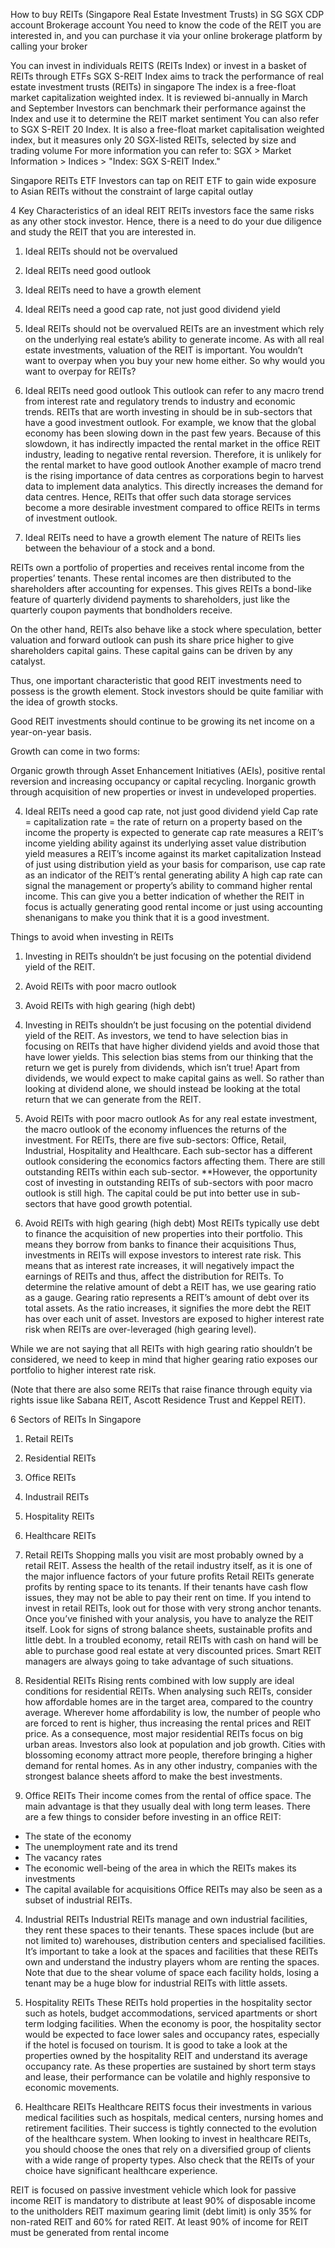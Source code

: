 How to buy REITs (Singapore Real Estate Investment Trusts) in SG
SGX CDP account
Brokerage account
You need to know the code of the REIT you are interested in, and you can purchase it via your online brokerage platform by calling your broker

You can invest in individuals REITS (REITs Index) or invest in a basket of REITs through ETFs
SGX S-REIT Index aims to track the performance of real estate investment trusts (REITs) in singapore
The index is a free-float market capitalization weighted index.
It is reviewed bi-annually in March and September
Investors can benchmark their performance against the Index and use it to determine the REIT market sentiment
You can also refer to SGX S-REIT 20 Index.
It is also a free-float market capitalisation weighted index, but it measures only 20 SGX-listed REITs, selected by size and trading volume
For more information you can refer to: SGX > Market Information > Indices > "Index: SGX S-REIT Index."​

Singapore REITs ETF
Investors can tap on REIT ETF to gain wide exposure to Asian REITs without the constraint of large capital outlay

4 Key Characteristics of an ideal REIT
REITs investors face the same risks as any other stock investor. Hence, there is a need to do your due diligence and study the REIT that you are interested in.
1. Ideal REITs should not be overvalued
2. Ideal REITs need good outlook
3. Ideal REITs need to have a growth element
4. Ideal REITs need a good cap rate, not just good dividend yield

1. Ideal REITs should not be overvalued
REITs are an investment which rely on the underlying real estate’s ability to generate income. As with all real estate investments, valuation of the REIT is important.
You wouldn’t want to overpay when you buy your new home either. So why would you want to overpay for REITs?

2. Ideal REITs need good outlook
This outlook can refer to any macro trend from interest rate and regulatory trends to industry and economic trends.
REITs that are worth investing in should be in sub-sectors that have a good investment outlook. 
For example, we know that the global economy has been slowing down in the past few years. Because of this slowdown, it has indirectly impacted the rental market in the office REIT industry, leading to negative rental reversion. Therefore, it is unlikely for the rental market to have good outlook
Another example of macro trend is the rising importance of data centres as corporations begin to harvest data to implement data analytics. This directly increases the demand for data centres. Hence, REITs that offer such data storage services become a more desirable investment compared to office REITs in terms of investment outlook.

3. Ideal REITs need to have a growth element
The nature of REITs lies between the behaviour of a stock and a bond.

REITs own a portfolio of properties and receives rental income from the properties’ tenants. These rental incomes are then distributed to the shareholders after accounting for expenses. This gives REITs a bond-like feature of quarterly dividend payments to shareholders, just like the quarterly coupon payments that bondholders receive.

On the other hand, REITs also behave like a stock where speculation, better valuation and forward outlook can push its share price higher to give shareholders capital gains. These capital gains can be driven by any catalyst.

Thus, one important characteristic that good REIT investments need to possess is the growth element. Stock investors should be quite familiar with the idea of growth stocks.

Good REIT investments should continue to be growing its net income on a year-on-year basis.

Growth can come in two forms:

Organic growth through Asset Enhancement Initiatives (AEIs), positive rental reversion and increasing occupancy or capital recycling.
Inorganic growth through acquisition of new properties or invest in undeveloped properties.

4. Ideal REITs need a good cap rate, not just good dividend yield
Cap rate = capitalization rate = the rate of return on a property based on the income the property is expected to generate
cap rate measures a REIT’s income yielding ability against its underlying asset value 
distribution yield measures a REIT’s income against its market capitalization
Instead of just using distribution yield as your basis for comparison, use cap rate as an indicator of the REIT’s rental generating ability
A high cap rate can signal the management or property’s ability to command higher rental income. This can give you a better indication of whether the REIT in focus is actually generating good rental income or just using accounting shenanigans to make you think that it is a good investment.

Things to avoid when investing in REITs
1. Investing in REITs shouldn’t be just focusing on the potential dividend yield of the REIT.
2. Avoid REITs with poor macro outlook
3. Avoid REITs with high gearing (high debt)

1. Investing in REITs shouldn’t be just focusing on the potential dividend yield of the REIT.
As investors, we tend to have selection bias in focusing on REITs that have higher dividend yields and avoid those that have lower yields. This selection bias stems from our thinking that the return we get is purely from dividends, which isn’t true!
Apart from dividends, we would expect to make capital gains as well. So rather than looking at dividend alone, we should instead be looking at the total return that we can generate from the REIT.

2. Avoid REITs with poor macro outlook
As for any real estate investment, the macro outlook of the economy influences the returns of the investment. 
For REITs, there are five sub-sectors: Office, Retail, Industrial, Hospitality and Healthcare. Each sub-sector has a different outlook considering the economics factors affecting them.
There are still outstanding REITs within each sub-sector. 
**However, the opportunity cost of investing in outstanding REITs of sub-sectors with poor macro outlook is still high. The capital could be put into better use in sub-sectors that have good growth potential.

3. Avoid REITs with high gearing (high debt)
Most REITs typically use debt to finance the acquisition of new properties into their portfolio. This means they borrow from banks to finance their acquisitions
Thus, investments in REITs will expose investors to interest rate risk. This means that as interest rate increases, it will negatively impact the earnings of REITs and thus, affect the distribution for REITs.
To determine the relative amount of debt a REIT has, we use gearing ratio as a gauge. Gearing ratio represents a REIT’s amount of debt over its total assets. As the ratio increases, it signifies the more debt the REIT has over each unit of asset. Investors are exposed to higher interest rate risk when REITs are over-leveraged (high gearing level).

While we are not saying that all REITs with high gearing ratio shouldn’t be considered, we need to keep in mind that higher gearing ratio exposes our portfolio to higher interest rate risk.

(Note that there are also some REITs that raise finance through equity via rights issue like Sabana REIT, Ascott Residence Trust and Keppel REIT).

6 Sectors of REITs In Singapore
1. Retail REITs
2. Residential REITs
3. Office REITs
4. Industrail REITs
5. Hospitality REITs
6. Healthcare REITs

1. Retail REITs
Shopping malls you visit are most probably owned by a retail REIT.
Assess the health of the retail industry itself, as it is one of the major influence factors of your future profits
Retail REITs generate profits by renting space to its tenants. If their tenants have cash flow issues, they may not be able to pay their rent on time. 
If you intend to invest in retail REITs, look out for those with very strong anchor tenants. 
Once you’ve finished with your analysis, you have to analyze the REIT itself. Look for signs of strong balance sheets, sustainable profits and little debt.
In a troubled economy, retail REITs with cash on hand will be able to purchase good real estate at very discounted prices. Smart REIT managers are always going to take advantage of such situations.​

2. Residential REITs
Rising rents combined with low supply are ideal conditions for residential REITs.
When analysing such REITs, consider how affordable homes are in the target area, compared to the country average.
Wherever home affordability is low, the number of people who are forced to rent is higher, thus increasing the rental prices and REIT price.
As a consequence, most major residential REITs focus on big urban areas.
Investors also look at population and job growth. Cities with blossoming economy attract more people, therefore bringing a higher demand for rental homes.
As in any other industry, companies with the strongest balance sheets afford to make the best investments.

3. Office REITs
Their income comes from the rental of office space. The main advantage is that they usually deal with long term leases.
There are a few things to consider before investing in an office REIT:
- The state of the economy
- The unemployment rate and its trend
- The vacancy rates
- The economic well-being of the area in which the REITs makes its investments
- The capital available for acquisitions
Office REITs may also be seen as a subset of industrial REITs.

4. Industrial REITs
Industrial REITs manage and own industrial facilities, they rent these spaces to their tenants. These spaces include (but are not limited to) warehouses, distribution centers and specialised facilities.
It’s important to take a look at the spaces and facilities that these REITs own and understand the industry players whom are renting the spaces.
Note that due to the shear volume of space each facility holds, losing a tenant may be a huge blow for industrial REITs with little assets.

5. Hospitality REITs
These REITs hold properties in the hospitality sector such as hotels, budget accommodations, serviced apartments or short term lodging facilities.
When the economy is poor, the hospitality sector would be expected to face lower sales and occupancy rates, especially if the hotel is focused on tourism.
It is good to take a look at the properties owned by the hospitality REIT and understand its average occupancy rate. 
As these properties are sustained by short term stays and lease, their performance can be volatile and highly responsive to economic movements.

6. Healthcare REITs
Healthcare REITS focus their investments in various medical facilities such as hospitals, medical centers, nursing homes and retirement facilities. Their success is tightly connected to the evolution of the healthcare system.
When looking to invest in healthcare REITs, you should choose the ones that rely on a diversified group of clients with a wide range of property types.
Also check that the REITs of your choice have significant healthcare experience.

REIT is focused on passive investment vehicle which look for passive income
REIT is mandatory to distribute at least 90% of disposable income to the unitholders
REIT maximum gearing limit (debt limit) is only 35% for non-rated REIT and 60% for rated REIT.
At least 90% of income for REIT must be generated from rental income 